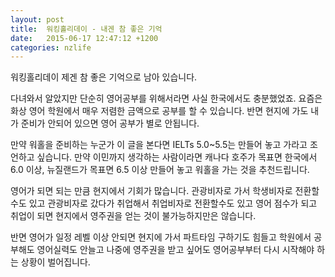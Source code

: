 ```yaml
---
layout: post
title:  워킹홀리데이 - 내겐 참 좋은 기억
date:   2015-06-17 12:47:12 +1200
categories: nzlife
---
```


워킹홀리데이 제겐 참 좋은 기억으로 남아 있습니다.

다녀와서 알았지만 단순히 영어공부를 위해서라면 사실 한국에서도 충분했었죠.
요즘은 화상 영어 학원에서 매우 저렴한 금액으로 공부를 할 수 있습니다.
반면 현지에 가도 내가 준비가 안되어 있으면 영어 공부가 별로 안됩니다.

만약 워홀을 준비하는 누군가 이 글을 본다면 IELTs 5.0~5.5는 만들어 놓고 가라고 조언하고 싶습니다. 
만약 이민까지 생각하는 사람이라면 캐나다 호주가 목표면 한국에서 6.0 이상, 뉴질랜드가 목표면 6.5 이상 만들어 놓고 워홀을 가는 것을 추천드립니다.

영어가 되면 되는 만큼 현지에서 기회가 많습니다.
관광비자로 가서 학생비자로 전환할수도 있고
관광비자로 갔다가 취업해서 취업비자로 전환할수도 있고
영어 점수가 되고 취업이 되면 현지에서 영주권을 얻는 것이 불가능하지만은 않습니다.

반면 영어가 일정 레벨 이상 안되면
현지에 가서 파트타임 구하기도 힘들고
학원에서 공부해도 영어실력도 안늘고
나중에 영주권을 받고 싶어도 영어공부부터 다시 시작해야 하는 상황이 벌어집니다.
